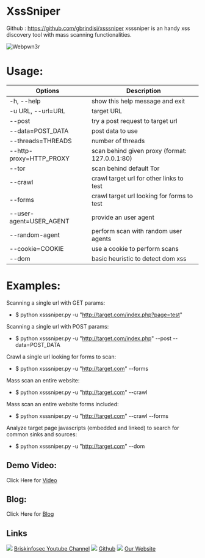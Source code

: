 XssSniper
============
Github : https://github.com/gbrindisi/xsssniper 
xsssniper is an handy xss discovery tool with mass scanning functionalities. 

![Webpwn3r](https://briskinfosec.com//assets/tooloftheday/Copy_of_Briskinfosec_TOD_Latest_samples_183.jpg)

# Usage:
|  Options | Description   |
| ------------ | ------------ |
|  -h, --help            | show this help message and exit|
|  -u URL, --url=URL     | target URL|
|  --post                | try a post request to target url|
|  --data=POST_DATA      | post data to use|
|  --threads=THREADS     | number of threads|
|  --http-proxy=HTTP_PROXY | scan behind given proxy (format: 127.0.0.1:80)|
|  --tor                 | scan behind default Tor|
|  --crawl               | crawl target url for other links to test|
|  --forms               | crawl target url looking for forms to test|
|  --user-agent=USER_AGENT |                         provide an user agent|
|  --random-agent        | perform scan with random user agents|
|  --cookie=COOKIE       | use a cookie to perform scans|
|  --dom                 | basic heuristic to detect dom xss|

# Examples:
Scanning a single url with GET params:
- $ python xsssniper.py -u "http://target.com/index.php?page=test"

Scanning a single url with POST params:
- $ python xsssniper.py -u "http://target.com/index.php" --post --data=POST_DATA

Crawl a single url looking for forms to scan:
- $ python xsssniper.py -u "http://target.com" --forms

Mass scan an entire website:
- $ python xsssniper.py -u "http://target.com" --crawl

Mass scan an entire website forms included:
- $ python xsssniper.py -u "http://target.com" --crawl --forms

Analyze target page javascripts (embedded and linked) to search for common sinks and sources:
- $ python xsssniper.py -u "http://target.com" --dom


Demo Video:
-----------------
Click Here for [Video](https://www.youtube.com/watch?v=_WVgi4vLDfg "Video")

Blog: 
--------------
Click Here for [Blog](https://briskinfosec.com/tooloftheday/toolofthedaydetail/XssSniper "Blog")

Links
----------------
![ ](https://img.icons8.com/color/15/000000/youtube-play.png) [Briskinfosec Youtube Channel](https://www.youtube.com/channel/UCcPmqqYETcO_7-6p_uUsF1w "Briskinfosec Youtube Channel")
 ![ ](https://img.icons8.com/glyph-neue/15/000000/github.png) [Github](https://github.com/briskinfosec "Github") 
![ ](https://img.icons8.com/ios/15/000000/internet--v2.png) [Our Website](https://www.briskinfosec.com/ "Our Website")
